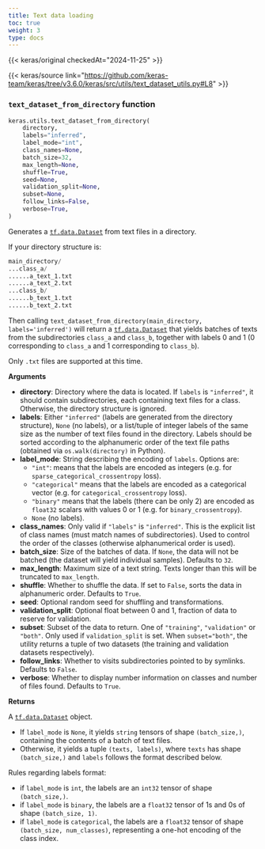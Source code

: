 ```yaml
---
title: Text data loading
toc: true
weight: 3
type: docs
---
```


{{< keras/original checkedAt="2024-11-25" >}}

{{< keras/source link="https://github.com/keras-team/keras/tree/v3.6.0/keras/src/utils/text_dataset_utils.py#L8" >}}

### `text_dataset_from_directory` function

```python
keras.utils.text_dataset_from_directory(
    directory,
    labels="inferred",
    label_mode="int",
    class_names=None,
    batch_size=32,
    max_length=None,
    shuffle=True,
    seed=None,
    validation_split=None,
    subset=None,
    follow_links=False,
    verbose=True,
)
```

Generates a [`tf.data.Dataset`](https://www.tensorflow.org/api_docs/python/tf/data/Dataset) from text files in a directory.

If your directory structure is:

```python
main_directory/
...class_a/
......a_text_1.txt
......a_text_2.txt
...class_b/
......b_text_1.txt
......b_text_2.txt
```

Then calling `text_dataset_from_directory(main_directory,
labels='inferred')` will return a [`tf.data.Dataset`](https://www.tensorflow.org/api_docs/python/tf/data/Dataset) that yields batches of
texts from the subdirectories `class_a` and `class_b`, together with labels
0 and 1 (0 corresponding to `class_a` and 1 corresponding to `class_b`).

Only `.txt` files are supported at this time.

**Arguments**

- **directory**: Directory where the data is located.
  If `labels` is `"inferred"`, it should contain
  subdirectories, each containing text files for a class.
  Otherwise, the directory structure is ignored.
- **labels**: Either `"inferred"`
  (labels are generated from the directory structure),
  `None` (no labels),
  or a list/tuple of integer labels of the same size as the number of
  text files found in the directory. Labels should be sorted according
  to the alphanumeric order of the text file paths
  (obtained via `os.walk(directory)` in Python).
- **label_mode**: String describing the encoding of `labels`. Options are:
  - `"int"`: means that the labels are encoded as integers
    (e.g. for `sparse_categorical_crossentropy` loss).
  - `"categorical"` means that the labels are
    encoded as a categorical vector
    (e.g. for `categorical_crossentropy` loss).
  - `"binary"` means that the labels (there can be only 2)
    are encoded as `float32` scalars with values 0 or 1
    (e.g. for `binary_crossentropy`).
  - `None` (no labels).
- **class_names**: Only valid if `"labels"` is `"inferred"`.
  This is the explicit list of class names
  (must match names of subdirectories). Used to control the order
  of the classes (otherwise alphanumerical order is used).
- **batch_size**: Size of the batches of data.
  If `None`, the data will not be batched
  (the dataset will yield individual samples).
  Defaults to `32`.
- **max_length**: Maximum size of a text string. Texts longer than this will
  be truncated to `max_length`.
- **shuffle**: Whether to shuffle the data.
  If set to `False`, sorts the data in alphanumeric order.
  Defaults to `True`.
- **seed**: Optional random seed for shuffling and transformations.
- **validation_split**: Optional float between 0 and 1,
  fraction of data to reserve for validation.
- **subset**: Subset of the data to return.
  One of `"training"`, `"validation"` or `"both"`.
  Only used if `validation_split` is set.
  When `subset="both"`, the utility returns a tuple of two datasets
  (the training and validation datasets respectively).
- **follow_links**: Whether to visits subdirectories pointed to by symlinks.
  Defaults to `False`.
- **verbose**: Whether to display number information on classes and
  number of files found. Defaults to `True`.

**Returns**

A [`tf.data.Dataset`](https://www.tensorflow.org/api_docs/python/tf/data/Dataset) object.

- If `label_mode` is `None`, it yields `string` tensors of shape
  `(batch_size,)`, containing the contents of a batch of text files.
- Otherwise, it yields a tuple `(texts, labels)`, where `texts`
  has shape `(batch_size,)` and `labels` follows the format described
  below.

Rules regarding labels format:

- if `label_mode` is `int`, the labels are an `int32` tensor of shape
  `(batch_size,)`.
- if `label_mode` is `binary`, the labels are a `float32` tensor of
  1s and 0s of shape `(batch_size, 1)`.
- if `label_mode` is `categorical`, the labels are a `float32` tensor
  of shape `(batch_size, num_classes)`, representing a one-hot
  encoding of the class index.
